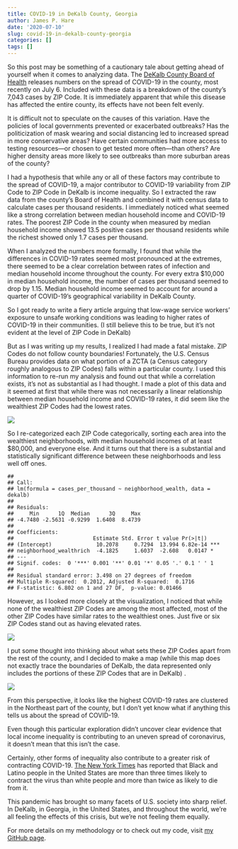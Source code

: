 ```yaml
---
title: COVID-19 in DeKalb County, Georgia
author: James P. Hare
date: '2020-07-10'
slug: covid-19-in-dekalb-county-georgia
categories: []
tags: []
---
```

So this post may be something of a cautionary tale about getting ahead of yourself when it comes to analyzing data. The [DeKalb County Board of Health](https://www.dekalbhealth.net/covid-19dekalb/) releases numbers on the spread of COVID-19 in the county, most recently on July 6. Included with these data is a breakdown of the county’s 7,043 cases by ZIP Code. It is immediately apparent that while this disease has affected the entire county, its effects have not been felt evenly.

It is difficult not to speculate on the causes of this variation. Have the policies of local governments prevented or exacerbated outbreaks? Has the politicization of mask wearing and social distancing led to increased spread in more conservative areas? Have certain communities had more access to testing resources—or chosen to get tested more often—than others? Are higher density areas more likely to see outbreaks than more suburban areas of the county?

I had a hypothesis that while any or all of these factors may contribute to the spread of COVID-19, a major contributor to COVID-19 variability from ZIP Code to ZIP Code in DeKalb is income inequality. So I extracted the raw data from the county’s Board of Health and combined it with census data to calculate cases per thousand residents. I immediately noticed what seemed like a strong correlation between median household income and COVID-19 rates. The poorest ZIP Code in the county when measured by median household income showed 13.5 positive cases per thousand residents while the richest showed only 1.7 cases per thousand.

When I analyzed the numbers more formally, I found that while the differences in COVID-19 rates seemed most pronounced at the extremes, there seemed to be a clear correlation between rates of infection and median household income throughout the county. For every extra $10,000 in median household income, the number of cases per thousand seemed to drop by 1.15. Median household income seemed to account for around a quarter of COVID-19’s geographical variability in DeKalb County.

So I got ready to write a fiery article arguing that low-wage service workers’ exposure to unsafe working conditions was leading to higher rates of COVID-19 in their communities. (I still believe this to be true, but it’s not evident at the level of ZIP Code in DeKalb)

But as I was writing up my results, I realized I had made a fatal mistake. ZIP Codes do not follow county boundaries! Fortunately, the U.S. Census Bureau provides data on what portion of a ZCTA (a Census category roughly analogous to ZIP Codes) falls within a particular county. I used this information to re-run my analysis and found out that while a correlation exists, it’s not as substantial as I had thought. I made a plot of this data and it seemed at first that while there was not necessarily a linear relationship between median household income and COVID-19 rates, it did seem like the wealthiest ZIP Codes had the lowest rates.

![](/post/2020-07-10-covid-19-in-dekalb-county-georgia_files/unnamed-chunk-4-1.png)

So I re-categorized each ZIP Code categorically, sorting each area into the wealthiest neighborhoods, with median household incomes of at least $80,000, and everyone else. And it turns out that there is a substantial and statistically significant difference between these neighborhoods and less well off ones.

```{}
## 
## Call:
## lm(formula = cases_per_thousand ~ neighborhood_wealth, data = dekalb)
## 
## Residuals:
##     Min      1Q  Median      3Q     Max 
## -4.7480 -2.5631 -0.9299  1.6408  8.4739 
## 
## Coefficients:
##                         Estimate Std. Error t value Pr(>|t|)    
## (Intercept)              10.2078     0.7294  13.994 6.82e-14 ***
## neighborhood_wealthrich  -4.1825     1.6037  -2.608   0.0147 *  
## ---
## Signif. codes:  0 '***' 0.001 '**' 0.01 '*' 0.05 '.' 0.1 ' ' 1
## 
## Residual standard error: 3.498 on 27 degrees of freedom
## Multiple R-squared:  0.2012, Adjusted R-squared:  0.1716 
## F-statistic: 6.802 on 1 and 27 DF,  p-value: 0.01466
```

However, as I looked more closely at the visualization, I noticed that while none of the wealthiest ZIP Codes are among the most affected, most of the other ZIP Codes have similar rates to the wealthiest ones. Just five or six ZIP Codes stand out as having elevated rates. 

![](/post/2020-07-10-covid-19-in-dekalb-county-georgia_files/unnamed-chunk-8-1.png)

I put some thought into thinking about what sets these ZIP Codes apart from the rest of the county, and I decided to make a map (while this map does not exactly trace the boundaries of DeKalb, the data represented only includes the portions of these ZIP Codes that are in DeKalb) .

![](/post/2020-07-10-covid-19-in-dekalb-county-georgia_files/unnamed-chunk-9-1.png)

From this perspective, it looks like the highest COVID-19 rates are clustered in the Northeast part of the county, but I don’t yet know what if anything this tells us about the spread of COVID-19.

Even though this particular exploration didn’t uncover clear evidence that local income inequality is contributing to an uneven spread of coronavirus, it doesn’t mean that this isn’t the case.

Certainly, other forms of inequality also contribute to a greater risk of contracting COVID-19. [The New York Times](https://www.nytimes.com/interactive/2020/07/05/us/coronavirus-latinos-african-americans-cdc-data.html?searchResultPosition=4) has reported that Black and Latino people in the United States are more than three times likely to contract the virus than white people and more than twice as likely to die from it.

This pandemic has brought so many facets of U.S. society into sharp relief. In DeKalb, in Georgia, in the United States, and throughout the world, we’re all feeling the effects of this crisis, but we’re not feeling them equally.

For more details on my methodology or to check out my code, visit [my GitHub page](https://github.com/jamesphare/metro_atlanta_covid/blob/master/DeKalb_by_Zip.md).
